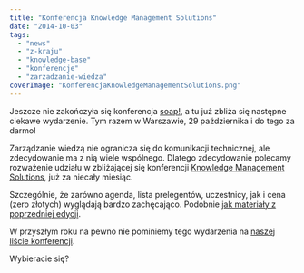 ```yaml
---
title: "Konferencja Knowledge Management Solutions"
date: "2014-10-03"
tags:
  - "news"
  - "z-kraju"
  - "knowledge-base"
  - "konferencje"
  - "zarzadzanie-wiedza"
coverImage: "KonferencjaKnowledgeManagementSolutions.png"
---
```


Jeszcze nie zakończyła się konferencja [soap!](http://soapconf.com/), a tu już
zbliża się następne ciekawe wydarzenie. Tym razem w Warszawie, 29 października i
do tego za darmo!

Zarządzanie wiedzą nie ogranicza się do komunikacji technicznej, ale
zdecydowanie ma z nią wiele wspólnego. Dlatego zdecydowanie polecamy rozważenie
udziału w zbliżającej się konferencji
[Knowledge Management Solutions](http://knowledgemanagementsummit.pl/), już za
niecały miesiąc.

Szczególnie, że zarówno agenda, lista prelegentów, uczestnicy, jak i cena (zero
złotych) wyglądają bardzo zachęcająco. Podobnie
[jak materiały z poprzedniej edycji](http://knowledgemanagementsummit.pl/?page_id=326).

W przyszłym roku na pewno nie pominiemy tego wydarzenia na
[naszej liście konferencji](http://techwriter.pl/konferencje-2014-drugie-polrocze/).

Wybieracie się?
